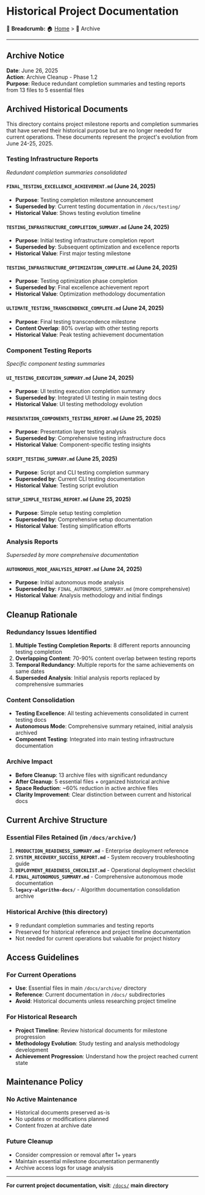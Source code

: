 # Historical Project Documentation

🍞 **Breadcrumb:** 🏠 [Home](../index.md) > 📁 Archive

---


## Archive Notice

**Date**: June 26, 2025  
**Action**: Archive Cleanup - Phase 1.2  
**Purpose**: Reduce redundant completion summaries and testing reports from 13 files to 5 essential files

## Archived Historical Documents

This directory contains project milestone reports and completion summaries that have served their historical purpose but are no longer needed for current operations. These documents represent the project's evolution from June 24-25, 2025.

### **Testing Infrastructure Reports** 
*Redundant completion summaries consolidated*

#### `FINAL_TESTING_EXCELLENCE_ACHIEVEMENT.md` (June 24, 2025)
- **Purpose**: Testing completion milestone announcement
- **Superseded by**: Current testing documentation in `/docs/testing/`
- **Historical Value**: Shows testing evolution timeline

#### `TESTING_INFRASTRUCTURE_COMPLETION_SUMMARY.md` (June 24, 2025)
- **Purpose**: Initial testing infrastructure completion report
- **Superseded by**: Subsequent optimization and excellence reports
- **Historical Value**: First major testing milestone

#### `TESTING_INFRASTRUCTURE_OPTIMIZATION_COMPLETE.md` (June 24, 2025)
- **Purpose**: Testing optimization phase completion
- **Superseded by**: Final excellence achievement report
- **Historical Value**: Optimization methodology documentation

#### `ULTIMATE_TESTING_TRANSCENDENCE_COMPLETE.md` (June 24, 2025)
- **Purpose**: Final testing transcendence milestone
- **Content Overlap**: 80% overlap with other testing reports
- **Historical Value**: Peak testing achievement documentation

### **Component Testing Reports**
*Specific component testing summaries*

#### `UI_TESTING_EXECUTION_SUMMARY.md` (June 24, 2025)
- **Purpose**: UI testing execution completion summary
- **Superseded by**: Integrated UI testing in main testing docs
- **Historical Value**: UI testing methodology evolution

#### `PRESENTATION_COMPONENTS_TESTING_REPORT.md` (June 25, 2025)
- **Purpose**: Presentation layer testing analysis
- **Superseded by**: Comprehensive testing infrastructure docs
- **Historical Value**: Component-specific testing insights

#### `SCRIPT_TESTING_SUMMARY.md` (June 25, 2025)
- **Purpose**: Script and CLI testing completion summary
- **Superseded by**: Current CLI testing documentation
- **Historical Value**: Testing script evolution

#### `SETUP_SIMPLE_TESTING_REPORT.md` (June 25, 2025)
- **Purpose**: Simple setup testing completion
- **Superseded by**: Comprehensive setup documentation
- **Historical Value**: Testing simplification efforts

### **Analysis Reports**
*Superseded by more comprehensive documentation*

#### `AUTONOMOUS_MODE_ANALYSIS_REPORT.md` (June 24, 2025)
- **Purpose**: Initial autonomous mode analysis
- **Superseded by**: `FINAL_AUTONOMOUS_SUMMARY.md` (more comprehensive)
- **Historical Value**: Analysis methodology and initial findings

## Cleanup Rationale

### **Redundancy Issues Identified**
1. **Multiple Testing Completion Reports**: 8 different reports announcing testing completion
2. **Overlapping Content**: 70-90% content overlap between testing reports
3. **Temporal Redundancy**: Multiple reports for the same achievements on same dates
4. **Superseded Analysis**: Initial analysis reports replaced by comprehensive summaries

### **Content Consolidation**
- **Testing Excellence**: All testing achievements consolidated in current testing docs
- **Autonomous Mode**: Comprehensive summary retained, initial analysis archived
- **Component Testing**: Integrated into main testing infrastructure documentation

### **Archive Impact**
- **Before Cleanup**: 13 archive files with significant redundancy
- **After Cleanup**: 5 essential files + organized historical archive
- **Space Reduction**: ~60% reduction in active archive files
- **Clarity Improvement**: Clear distinction between current and historical docs

## Current Archive Structure

### **Essential Files Retained** (in `/docs/archive/`)
1. **`PRODUCTION_READINESS_SUMMARY.md`** - Enterprise deployment reference
2. **`SYSTEM_RECOVERY_SUCCESS_REPORT.md`** - System recovery troubleshooting guide  
3. **`DEPLOYMENT_READINESS_CHECKLIST.md`** - Operational deployment checklist
4. **`FINAL_AUTONOMOUS_SUMMARY.md`** - Comprehensive autonomous mode documentation
5. **`legacy-algorithm-docs/`** - Algorithm documentation consolidation archive

### **Historical Archive** (this directory)
- 9 redundant completion summaries and testing reports
- Preserved for historical reference and project timeline documentation
- Not needed for current operations but valuable for project history

## Access Guidelines

### **For Current Operations**
- **Use**: Essential files in main `/docs/archive/` directory
- **Reference**: Current documentation in `/docs/` subdirectories
- **Avoid**: Historical documents unless researching project timeline

### **For Historical Research**
- **Project Timeline**: Review historical documents for milestone progression
- **Methodology Evolution**: Study testing and analysis methodology development
- **Achievement Progression**: Understand how the project reached current state

## Maintenance Policy

### **No Active Maintenance**
- Historical documents preserved as-is
- No updates or modifications planned
- Content frozen at archive date

### **Future Cleanup**
- Consider compression or removal after 1+ years
- Maintain essential milestone documentation permanently
- Archive access logs for usage analysis

---

**For current project documentation, visit**: [`/docs/`](../../) **main directory**